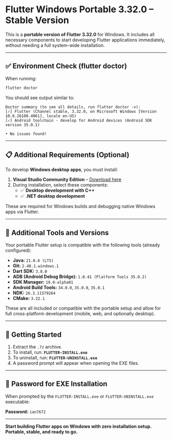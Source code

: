 # Flutter Windows Portable 3.32.0 – Stable Version

This is a **portable version of Flutter 3.32.0** for Windows. It includes all necessary components to start developing Flutter applications immediately, without needing a full system-wide installation.

---

## ✅ Environment Check (flutter doctor)

When running:

```powershell
flutter doctor
```

You should see output similar to:

```
Doctor summary (to see all details, run flutter doctor -v):
[✓] Flutter (Channel stable, 3.32.0, on Microsoft Windows [Version 10.0.26100.4061], locale en-US)
[✓] Android toolchain - develop for Android devices (Android SDK version 35.0.1)

• No issues found!
```

---

## 📋 Additional Requirements (Optional)

To develop **Windows desktop apps**, you must install:

1. **Visual Studio Community Edition** – [Download here](https://github.com/Ian7672/flutter-portable/releases/tag/visual-studio-community-setup-2022-stable)
2. During installation, select these components:
   - ✅ **Desktop development with C++**
   - ✅ **.NET desktop development**

These are required for Windows builds and debugging native Windows apps via Flutter.

---

## 🔧 Additional Tools and Versions

Your portable Flutter setup is compatible with the following tools (already configured):

- **Java:** `21.0.6 (LTS)`
- **Git:** `2.48.1.windows.1`
- **Dart SDK:** `3.8.0`
- **ADB (Android Debug Bridge):** `1.0.41 (Platform Tools 35.0.2)`
- **SDK Manager:** `19.0-alpha01`
- **Android Build Tools:** `34.0.0`, `35.0.0`, `35.0.1`
- **NDK:** `26.3.11579264`
- **CMake:** `3.22.1`

These are all included or compatible with the portable setup and allow for full cross-platform development (mobile, web, and optionally desktop).

---

## 🚀 Getting Started

1. Extract the `.7z` archive.
2. To install, run: **`FLUTTER-INSTALL.exe`**
3. To uninstall, run: **`FLUTTER-UNINSTALL.exe`**
4. A password prompt will appear when opening the EXE files.

---

## 🔐 Password for EXE Installation

When prompted by the `FLUTTER-INSTALL.exe` or `FLUTTER-UNINSTALL.exe` executable:

**Password:** `ian7672`

---

**Start building Flutter apps on Windows with zero installation setup. Portable, stable, and ready to go.**
